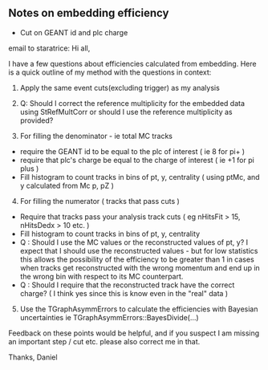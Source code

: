 ## Notes on embedding efficiency

- Cut on GEANT id and plc charge


email to staratrice: 
Hi all,

I have a few questions about efficiencies calculated from embedding. Here is a quick outline of my method with the questions in context:

1. Apply the same event cuts(excluding trigger) as my analysis

2. Q: Should I correct the reference multiplicity for the embedded data using StRefMultCorr or should I use the reference multiplicity as provided? 

3. For filling the denominator - ie total MC tracks  
  - require the GEANT id to be equal to the plc of interest ( ie 8 for pi+ )  
  - require that plc's charge be equal to the charge of interest ( ie +1 for pi plus )
  - Fill histogram to count tracks in bins of pt, y, centrality ( using ptMc, and y calculated from Mc p, pZ )
  
4.  For filling the numerator ( tracks that pass cuts )
  - Require that tracks pass your analysis track cuts ( eg nHitsFit > 15, nHitsDedx > 10 etc. )
  - Fill histogram to count tracks in bins of pt, y, centrality 
  - Q : Should I use the MC values or the reconstructed values of pt, y? I expect that I should use the reconstructed values - but for low statistics this allows the possibility of the efficiency to be greater than 1 in cases when tracks get reconstructed with the wrong momentum and end up in the wrong bin with respect to its MC counterpart. 
  - Q : Should I require that the reconstructed track have the correct charge? ( I think yes since this is know even in the "real" data )

5. Use the TGraphAsymmErrors to calculate the efficiencies with Bayesian uncertainties ie TGraphAsymmErrors::BayesDivide(...)

Feedback on these points would be helpful, and if you suspect I am missing an important step / cut etc. please also correct me in that.

Thanks,
Daniel 